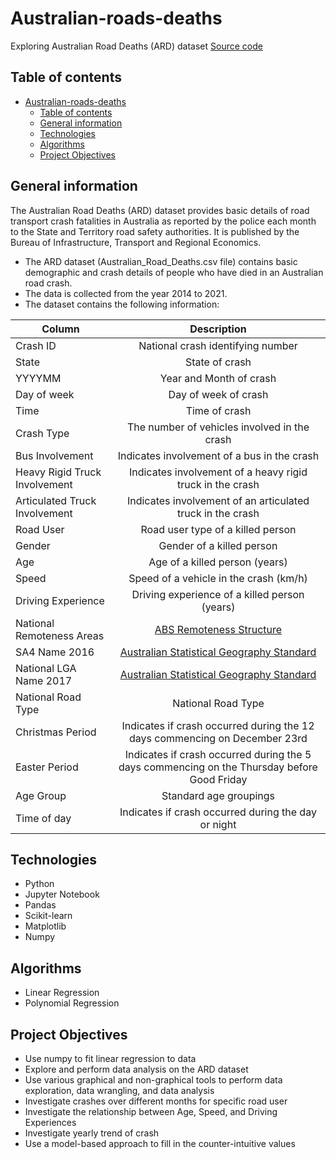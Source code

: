 # Australian-roads-deaths

Exploring Australian Road Deaths (ARD) dataset
[Source code](https://github.com/VincentNguyenDuc/Australian-roads-deaths)

## Table of contents

- [Australian-roads-deaths](#australian-roads-deaths)
  - [Table of contents](#table-of-contents)
  - [General information](#general-information)
  - [Technologies](#technologies)
  - [Algorithms](#algorithms)
  - [Project Objectives](#project-objectives)

## General information

The Australian Road Deaths (ARD) dataset provides basic details of road transport crash fatalities in Australia as reported by the police each month to the State and Territory road safety authorities. It is published by the Bureau of Infrastructure, Transport and Regional Economics.

- The ARD dataset (Australian_Road_Deaths.csv file) contains basic demographic and
crash details of people who have died in an Australian road crash.
- The data is collected from the year 2014 to 2021.
- The dataset contains the following information:

| Column                        |                                                                     Description                                                                     |
| ----------------------------- | :-------------------------------------------------------------------------------------------------------------------------------------------------: |
| Crash ID                      |                                                          National crash identifying number                                                          |
| State                         |                                                                   State of crash                                                                    |
| YYYYMM                        |                                                               Year and Month of crash                                                               |
| Day of week                   |                                                                Day of week of crash                                                                 |
| Time                          |                                                                    Time of crash                                                                    |
| Crash Type                    |                                                    The number of vehicles involved in the crash                                                     |
| Bus Involvement               |                                                     Indicates involvement of a bus in the crash                                                     |
| Heavy Rigid Truck Involvement |                                              Indicates involvement of a heavy rigid truck in the crash                                              |
| Articulated Truck Involvement |                                             Indicates involvement of an articulated truck in the crash                                              |
| Road User                     |                                                          Road user type of a killed person                                                          |
| Gender                        |                                                              Gender of a killed person                                                              |
| Age                           |                                                           Age of a killed person (years)                                                            |
| Speed                         |                                                       Speed of a vehicle in the crash (km/h)                                                        |
| Driving Experience            |                                                    Driving experience of a killed person (years)                                                    |
| National Remoteness Areas     |                      [ABS Remoteness Structure](https://www.abs.gov.au/statistics/statistical-geography/remoteness-structure)                       |
| SA4 Name 2016                 | [Australian Statistical Geography Standard](https://www.abs.gov.au/statistics/statistical-geography/australian-statistical-geography-standard-asgs) |
| National LGA Name 2017        | [Australian Statistical Geography Standard](https://www.abs.gov.au/statistics/statistical-geography/australian-statistical-geography-standard-asgs) |
| National Road Type            |                                                                 National Road Type                                                                  |
| Christmas Period              |                                     Indicates if crash occurred during the 12 days commencing on December 23rd                                      |
| Easter Period                 |                             Indicates if crash occurred during the 5 days commencing on the Thursday before Good Friday                             |
| Age Group                     |                                                               Standard age groupings                                                                |
| Time of day                   |                                                 Indicates if crash occurred during the day or night                                                 |

## Technologies

- Python
- Jupyter Notebook
- Pandas
- Scikit-learn
- Matplotlib
- Numpy

## Algorithms

- Linear Regression
- Polynomial Regression

## Project Objectives

- Use numpy to fit linear regression to data
- Explore and perform data analysis on the ARD dataset
- Use various graphical and non-graphical tools to perform data exploration, data wrangling, and data analysis
- Investigate crashes over different months for specific road user
- Investigate the relationship between Age, Speed, and Driving Experiences
- Investigate yearly trend of crash
- Use a model-based approach to fill in the counter-intuitive values
